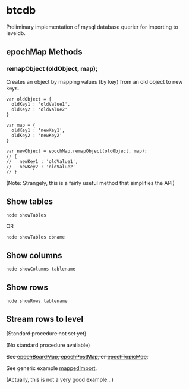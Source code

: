btcdb
=====

Preliminary implementation of mysql database querier for importing to leveldb.


epochMap Methods
----------------

<h3>remapObject (oldObject, map);</h3>

Creates an object by mapping values (by key) from an old object to new keys.

~~~~
var oldObject = {
  oldKey1 : 'oldValue1',
  oldKey2 : 'oldValue2'
}

var map = {
  oldKey1 : 'newKey1',
  oldKey2 : 'newKey2'
}

var newObject = epochMap.remapObject(oldObject, map);
// {
//   newKey1 : 'oldValue1',
//   newKey2 : 'oldValue2'
// }
~~~~

(Note:  Strangely, this is a fairly useful method that simplifies the API)


Show tables
-----------

~~~~
node showTables
~~~~
OR
~~~~
node showTables dbname
~~~~

Show columns
------------

~~~~
node showColumns tablename
~~~~

Show rows
---------

~~~~
node showRows tablename
~~~~


Stream rows to level
--------------------

~~(Standard procedure not set yet)~~

(No standard procedure available)

~~See [epochBoardMap](./epochBoardMap.js), [epochPostMap](./epochPostMap.js), or
[epochTopicMap](./epochTopicMap.js).~~

See generic example [mappedImport](./mappedImport.js).

(Actually, this is not a very good example...)
